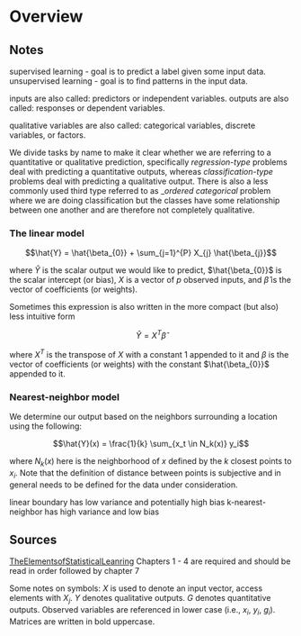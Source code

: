 # Overview

## Notes

supervised learning - goal is to predict a label given some input data.
unsupervised learning - goal is to find patterns in the input data.

inputs are also called: predictors or independent variables.
outputs are also called: responses or dependent variables.

qualitative variables are also called: categorical variables, discrete variables, or factors.

We divide tasks by name to make it clear whether we are referring to a
quantitative or qualitative prediction, specifically
_regression-type_ problems deal with predicting a quantitative outputs, whereas
_classification-type_ problems deal with predicting a qualitative output.
There is also a less commonly used third type referred to as
__ordered categorical_ problem where we are doing classification but the classes have some relationship between one another and are therefore not
completely qualitative.

### The linear model

$$\hat{Y} = \hat{\beta_{0}} + \sum_{j=1}^{P} X_{j} \hat{\beta_{j}}$$

where $\hat{Y}$ is the scalar output we would like to predict,
$\hat{\beta_{0}}$ is the scalar intercept (or bias),
$X$ is a vector of $p$ observed inputs, and
$\hat{\beta}$ is the vector of coefficients (or weights).

Sometimes this expression is also written in the more compact (but also)
less intuitive form

$$\hat{Y} = X^{T} \hat{\beta}$$

where $X^T$ is the transpose of $X$ with a constant 1 appended to it and
$\beta$ is the vector of coefficients (or weights) with the constant
$\hat{\beta_{0}}$ appended to it.

### Nearest-neighbor model

We determine our output based on the neighbors surrounding a location using the
following:

$$\hat{Y}(x) = \frac{1}{k} \sum_{x_t \in N_k(x)} y_i$$

where $N_k(x)$ here is the neighborhood of $x$ defined by the $k$ closest points
to $x_i$. Note that the definition of distance between points is subjective and
in general needs to be defined for the data under consideration.

linear boundary has low variance and potentially high bias
k-nearest-neighbor has high variance and low bias


## Sources

[TheElementsofStatisticalLeanring](http://www-stat.stanford.edu/ElemStatLearn)
Chapters 1 - 4 are required and should be read in order followed by chapter 7

Some notes on symbols:
$X$ is used to denote an input vector, access elements with $X_{j}$.
$Y$ denotes qualitative outputs.
$G$ denotes quantitative outputs.
Observed variables are referenced in lower case (i.e., $x_i$, $y_i$, $g_i$).
Matrices are written in bold uppercase.

